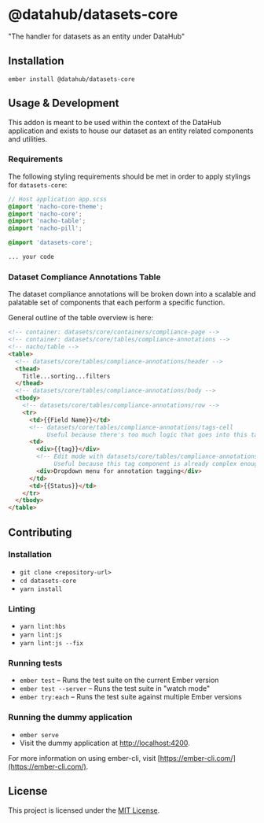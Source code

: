 # @datahub/datasets-core

"The handler for datasets as an entity under DataHub"

## Installation

```
ember install @datahub/datasets-core
```

## Usage & Development

This addon is meant to be used within the context of the DataHub application and exists to house our dataset as an entity
related components and utilities.

### Requirements

The following styling requirements should be met in order to apply stylings for `datasets-core`:

```scss
// Host application app.scss
@import 'nacho-core-theme';
@import 'nacho-core';
@import 'nacho-table';
@import 'nacho-pill';

@import 'datasets-core';

... your code
```

### Dataset Compliance Annotations Table

The dataset compliance annotations will be broken down into a scalable and palatable set of components that each perform a
specific function.

General outline of the table overview is here:

```html
<!-- container: datasets/core/containers/compliance-page -->
<!-- container: datasets/core/tables/compliance-annotations -->
<!-- nacho/table -->
<table>
  <!-- datasets/core/tables/compliance-annotations/header -->
  <thead>
    Title...sorting...filters
  </thead>
  <!-- datasets/core/tables/compliance-annotations/body -->
  <tbody>
    <!-- datasets/core/tables/compliance-annotations/row -->
    <tr>
      <td>{{Field Name}}</td>
      <!-- datasets/core/tables/compliance-annotations/tags-cell
           Useful because there's too much logic that goes into this tag already -->
      <td>
        <div>{{tag}}</div>
        <!-- Edit mode with datasets/core/tables/compliance-annotations/annotation-dropdown
             Useful because this tag component is already complex enough on its own -->
        <div>Dropdown menu for annotation tagging</div>
      </td>
      <td>{{Status}}</td>
    </tr>
  </tbody>
</table>
```

## Contributing

### Installation

- `git clone <repository-url>`
- `cd datasets-core`
- `yarn install`

### Linting

- `yarn lint:hbs`
- `yarn lint:js`
- `yarn lint:js --fix`

### Running tests

- `ember test` – Runs the test suite on the current Ember version
- `ember test --server` – Runs the test suite in "watch mode"
- `ember try:each` – Runs the test suite against multiple Ember versions

### Running the dummy application

- `ember serve`
- Visit the dummy application at [http://localhost:4200](http://localhost:4200).

For more information on using ember-cli, visit [https://ember-cli.com/](https://ember-cli.com/).

## License

This project is licensed under the [MIT License](LICENSE.md).

